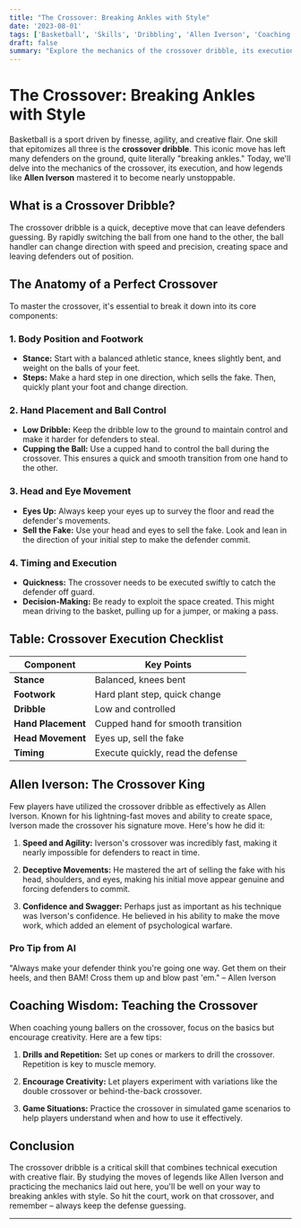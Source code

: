 ```yaml
---
title: "The Crossover: Breaking Ankles with Style"
date: '2023-08-01'
tags: ['Basketball', 'Skills', 'Dribbling', 'Allen Iverson', 'Coaching', 'Techniques', 'Player Tips', 'Crossover Dribble']
draft: false
summary: "Explore the mechanics of the crossover dribble, its execution, and how players like Allen Iverson used it to create space."
---
```


# The Crossover: Breaking Ankles with Style

Basketball is a sport driven by finesse, agility, and creative flair. One skill that epitomizes all three is the **crossover dribble**. This iconic move has left many defenders on the ground, quite literally "breaking ankles." Today, we'll delve into the mechanics of the crossover, its execution, and how legends like **Allen Iverson** mastered it to become nearly unstoppable.

## What is a Crossover Dribble?
The crossover dribble is a quick, deceptive move that can leave defenders guessing. By rapidly switching the ball from one hand to the other, the ball handler can change direction with speed and precision, creating space and leaving defenders out of position.

## The Anatomy of a Perfect Crossover
To master the crossover, it's essential to break it down into its core components:

### 1. Body Position and Footwork
- **Stance:** Start with a balanced athletic stance, knees slightly bent, and weight on the balls of your feet.
- **Steps:** Make a hard step in one direction, which sells the fake. Then, quickly plant your foot and change direction.

### 2. Hand Placement and Ball Control
- **Low Dribble:** Keep the dribble low to the ground to maintain control and make it harder for defenders to steal.
- **Cupping the Ball:** Use a cupped hand to control the ball during the crossover. This ensures a quick and smooth transition from one hand to the other.

### 3. Head and Eye Movement
- **Eyes Up:** Always keep your eyes up to survey the floor and read the defender's movements.
- **Sell the Fake:** Use your head and eyes to sell the fake. Look and lean in the direction of your initial step to make the defender commit.

### 4. Timing and Execution
- **Quickness:** The crossover needs to be executed swiftly to catch the defender off guard.
- **Decision-Making:** Be ready to exploit the space created. This might mean driving to the basket, pulling up for a jumper, or making a pass.

## Table: Crossover Execution Checklist

| Component              | Key Points                        |
|------------------------|-----------------------------------|
| **Stance**             | Balanced, knees bent              |
| **Footwork**           | Hard plant step, quick change     |
| **Dribble**            | Low and controlled                |
| **Hand Placement**     | Cupped hand for smooth transition |
| **Head Movement**      | Eyes up, sell the fake            |
| **Timing**             | Execute quickly, read the defense |

## Allen Iverson: The Crossover King

Few players have utilized the crossover dribble as effectively as Allen Iverson. Known for his lightning-fast moves and ability to create space, Iverson made the crossover his signature move. Here's how he did it:

1. **Speed and Agility:** Iverson's crossover was incredibly fast, making it nearly impossible for defenders to react in time.
   
2. **Deceptive Movements:** He mastered the art of selling the fake with his head, shoulders, and eyes, making his initial move appear genuine and forcing defenders to commit.

3. **Confidence and Swagger:** Perhaps just as important as his technique was Iverson's confidence. He believed in his ability to make the move work, which added an element of psychological warfare.

### Pro Tip from AI
"Always make your defender think you're going one way. Get them on their heels, and then BAM! Cross them up and blow past 'em." – Allen Iverson

## Coaching Wisdom: Teaching the Crossover

When coaching young ballers on the crossover, focus on the basics but encourage creativity. Here are a few tips:

1. **Drills and Repetition:** Set up cones or markers to drill the crossover. Repetition is key to muscle memory.
   
2. **Encourage Creativity:** Let players experiment with variations like the double crossover or behind-the-back crossover.

3. **Game Situations:** Practice the crossover in simulated game scenarios to help players understand when and how to use it effectively.

## Conclusion

The crossover dribble is a critical skill that combines technical execution with creative flair. By studying the moves of legends like Allen Iverson and practicing the mechanics laid out here, you'll be well on your way to breaking ankles with style. So hit the court, work on that crossover, and remember – always keep the defense guessing.

---

